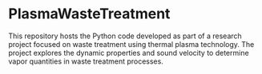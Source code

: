 # PlasmaWasteTreatment
This repository hosts the Python code developed as part of a research project focused on waste treatment using thermal plasma technology. The project explores the dynamic properties and sound velocity to determine vapor quantities in waste treatment processes.
